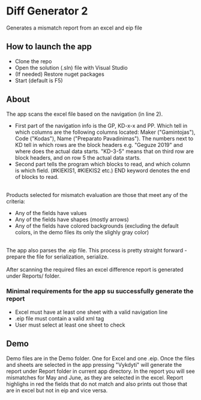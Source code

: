 # Diff Generator 2
Generates a mismatch report from an excel and eip file
## How to launch the app

* Clone the repo
* Open the solution (.sln) file with Visual Studio
* (If needed) Restore nuget packages
* Start (default is F5)

## About

The app scans the excel file based on the navigation (in line 2).<br>
* First part of the navigation info is the GP, KD-x-x and PP. Which tell in which columns are the following columns located:
Maker ("Gamintojas"), Code ("Kodas"), Name ("Preparato Pavadinimas"). The numbers next to KD tell in which rows are the block headers
 e.g. "Geguze 2019" and where does the actual data starts. "KD-3-5" means that on third row are block headers, and on row 5 the actual data starts.
* Second part tells the program which blocks to read, and which column is which field. (#KIEKIS1, #KIEKIS2 etc.) END keyword denotes the end of blocks to read.
<br>
Products selected for mismatch evaluation are those that meet any of the criteria:

* Any of the fields have values
* Any of the fields have shapes (mostly arrows)
* Any of the fields have colored backgrounds (excluding the default colors, in the demo files its only the slighly gray color)

<br>
The app also parses the .eip file. This process is pretty straight forward - prepare the file for serialization, serialize.
<br><br>
After scanning the required files an excel difference report is generated under Reports/ folder.

### Minimal requirements for the app su successfully generate the report
* Excel must have at least one sheet with a valid navigation line
* .eip file must contain a valid <I06> xml tag
* User must select at least one sheet to check

## Demo
Demo files are in the Demo folder. One for Excel and one .eip. Once the files and sheets are selected in the app pressing "Vykdyti" will generate the report under Report folder in current app directory. In the report you will see mismatches for May and June, as they are selected in the excel. Report highlighs in red the fields that do not match and also prints out those that are in excel but not in eip and vice versa.